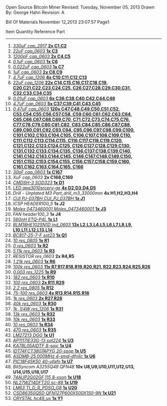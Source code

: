 Open Source Bitcoin Miner  Revised: Tuesday, November 05, 2013
Drawn By: George Hahn          Revision: A







Bill Of Materials       November 12,2013      23:07:57	Page1

Item	Quantity	Reference	Part
______________________________________________

1.	[*330uF	cap_2917* **2x	C1,C2**](http://www.digikey.com/product-search/en?pv7=2&k=Panasonic+2R5TPE330MI&mnonly=0&newproducts=0&ColumnSort=0&page=1&quantity=0&ptm=0&fid=0&pageSize=25)
2.	[*22uF	cap_0603* **1x	C3**](http://www.digikey.com/product-detail/en/C1608X5R0J226M080AC/445-8028-1-ND/2792158)
3.	[*1200pF	cap_0603* **2x	C4,C5**](http://www.digikey.com/product-detail/en/GRM188R72A122KA01D/490-1474-1-ND/587849)
4.	[*0.1uF	cap_0603* **1x	C6**](http://www.digikey.com/product-detail/en/C1608X7R1H104K080AA/445-1314-1-ND/567687)
5.	[*0.022uF	cap_0603* **1x	C7**](http://www.digikey.com/product-detail/en/C1608X7R1H223K080AA/445-1312-1-ND/567696)
6.	[*1uF	cap_0603* **2x	C8,C9**](http://www.digikey.com/product-detail/en/TMK107BJ105KA-T/587-1248-1-ND/931025)
7.	[*4.7uF	cap_1206* **4x	C10,C11,C12,C13**](http://www.digikey.com/product-detail/en/C3216X5R1E475K115AB/445-14683-1-ND/3956349)
8.	[*22uF	cap_1206* **22x	C14,C15,C16,C17,C18,C19,
			C20,C21,C22,C23,C24,C25,
			C26,C27,C28,C29,C30,C31,
			C32,C33,C34,C35**](http://www.digikey.com/product-search/en?pv7=2&k=avx+12066D226MAT&mnonly=0&newproducts=0&ColumnSort=0&page=1&quantity=0&ptm=0&fid=0&pageSize=25)
9.	[*0.01uF	cap_0603* **6x	C36,C38,C40,C42,C44,C46**](http://www.digikey.com/product-detail/en/CL10B103KB8NCNC/1276-1921-1-ND/3890007)
10.	[*4.7uF	cap_0603* **5x	C37,C39,C41,C43,C45**](http://www.digikey.com/product-detail/en/CL10B475KQ8NQNC/1276-2087-1-ND/3890173)
11.	[*0.47uF	cap_0603* **120x	C47,C48,C49,C50,C51,C52,
			C53,C54,C55,C56,C57,C58,
			C59,C60,C61,C62,C63,C64,
			C65,C66,C67,C68,C69,C70,
			C71,C72,C73,C74,C75,C76,
			C77,C78,C79,C80,C81,C82,
			C83,C84,C85,C86,C87,C88,
			C89,C90,C91,C92,C93,C94,
			C95,C96,C97,C98,C99,C100,
			C101,C102,C103,C104,C105,
			C106,C107,C108,C109,C110,
			C111,C112,C113,C114,C115,
			C116,C117,C118,C119,C120,
			C121,C122,C123,C124,C125,
			C126,C127,C128,C129,C130,
			C131,C132,C133,C134,C135,
			C136,C137,C138,C139,C140,
			C141,C142,C143,C144,C145,
			C146,C147,C148,C149,C150,
			C151,C152,C153,C154,C155,
			C156,C157,C158,C159,C160,
			C161,C162,C163,C164,C165,
			C166**](http://www.digikey.com/product-detail/en/CC0603KRX7R8BB473/311-1373-1-ND/2103157)
12.	[*30pF	cap_0603* **1x	C167**](http://www.digikey.com/product-detail/en/CL10C300JB8NNNC/1276-1021-1-ND/3889107)
13.	*XuF	cap_0603* **2x	C168,C169**
14.	[*CMDSH-3	SOD323* **1x	D1**](http://www.digikey.com/product-search/en?pv7=2&k=CMDSH-3&mnonly=0&newproducts=0&ColumnSort=0&page=1&quantity=0&ptm=0&fid=0&pageSize=25)
15.	[*LED	apa3010srcprv-gx* **4x	D2,D3,D4,D5**](http://www.digikey.com/product-search/en?pv7=2&k=apa3010srcprv-gx&mnonly=0&newproducts=0&ColumnSort=0&page=1&quantity=0&ptm=0&fid=0&pageSize=25)
16.	*Drill - Unplated M3	Part_drill_m3_33000mm* **4x	H1,H2,H3,H4**
17.	[*CUI PJ-037BH	CUI_PJ_037BH* **1x	J1**](http://www.digikey.com/product-search/en?pv272=49&k=CUI+PJ-037BH&mnonly=0&newproducts=0&ColumnSort=0&page=1&quantity=0&ptm=0&fid=0&pageSize=25)
18.	*ICSP	HEADER100_5* **1x	J2**
19.	[*Molex 0473460001	Molex_0473460001* **1x	J3**](http://www.digikey.com/product-search/en?pv7=2&FV=fff40016%2Cfff802e4&k=0473460001&mnonly=0&newproducts=0&ColumnSort=0&page=1&quantity=0&ptm=0&fid=0&pageSize=25)
20.	*FAN	header100_3* **1x	J4**
21.	[*560nH	ETQ-P4L* **1x	L1**](http://www.digikey.com/product-search/en?pv19=47&FV=1c0002&k=ETQ-P4L&mnonly=0&newproducts=0&ColumnSort=0&page=1&quantity=0&ptm=0&fid=0&pageSize=25)
22.	[*BLM18HE102SN1D	ind_0603* **13x	L2,L3,L4,L5,L6,L7,L8,L9,
			L10,L11,L12,L13,L14**](http://www.digikey.com/product-search/en?pv7=2&k=BLM18HE102SN1D&mnonly=0&newproducts=0&ColumnSort=0&page=1&quantity=0&ptm=0&fid=0&pageSize=25)
23.	[*BC817-25-7-F	sot23* **1x	Q1**](http://www.digikey.com/product-search/en?pv7=2&k=BC817-25-7-F&mnonly=0&newproducts=0&ColumnSort=0&page=1&quantity=0&ptm=0&fid=0&pageSize=25)
24.	[*10	res_0805* **1x	R1**](http://www.digikey.com/product-detail/en/RMCF0805JT10R0/RMCF0805JT10R0CT-ND/1942532)
25.	[*0	res_0603* **1x	R2**](http://www.digikey.com/product-detail/en/RMCF0603ZT0R00/RMCF0603ZT0R00CT-ND/1943218)
26.	[*5.11k	res_0603* **1x	R3**](http://www.digikey.com/product-detail/en/RMCF0603FT5K11/RMCF0603FT5K11CT-ND/1943038)
27.	*RESISTOR	res_0603* **2x	R4,R5**
28.	[*1.21k	res_0603* **1x	R6**](http://www.digikey.com/product-detail/en/RMCF0603FT1K21/RMCF0603FT1K21CT-ND/1943000)
29.	[*100k	res_0603* **11x	R7,R17,R18,R19,R20,R21,
			R22,R23,R24,R25,R26**](http://www.digikey.com/product-detail/en/RMCF0603JT100K/RMCF0603JT100KCT-ND/1943203)
30.	[*0.003	res_1225* **1x	R9**](http://www.digikey.com/product-search/en?pv7=2&k=LRC-LRF3WLF-01-R003-J&mnonly=0&newproducts=0&ColumnSort=0&page=1&quantity=0&ptm=0&fid=0&pageSize=25)
31.	[*182	res_0603* **1x	R10**](http://www.digikey.com/product-detail/en/RMCF0603FT182R/RMCF0603FT182RCT-ND/2417953)
32.	[*100	res_0603* **2x	R11,R29**](http://www.digikey.com/product-detail/en/RMCF0603JT100R/RMCF0603JT100RCT-ND/1943156)
33.	[*2.2	res_0805* **1x	R12**](http://www.digikey.com/product-detail/en/RMCF0603JT2R20/RMCF0603JT2R20CT-ND/2418194)
34.	[*75-100	res_0603* **4x	R13,R14,R15,R16**](http://www.digikey.com/product-detail/en/RMCF0603JT100R/RMCF0603JT100RCT-ND/1943156)
35.	[*1k	res_0603* **2x	R27,R28**](http://www.digikey.com/product-detail/en/RMCF0603JT1K00/RMCF0603JT1K00CT-ND/1943173)
36.	[*40k	res_0603* **1x	R30**](http://www.digikey.com/product-detail/en/RMCF0603FT40K2/RMCF0603FT40K2CT-ND/1943095)
37.	[*1k, 1/4W	res_1206* **1x	R31**](http://www.digikey.com/product-detail/en/RMCF1206JT1K00/RMCF1206JT1K00CT-ND/1942786)
38.	[*13k	res_0603* **1x	R32**](http://www.digikey.com/product-detail/en/RMCF0603FT13K0/RMCF0603FT13K0CT-ND/1943065)
39.	[*10k	res_0603* **1x	R33**](http://www.digikey.com/product-detail/en/RMCF0603JT10K0/RMCF0603JT10K0CT-ND/1943191)
40.	[*10	res_0603* **1x	R34**](http://www.digikey.com/product-detail/en/RMCF0603JT10R0/RMCF0603JT10R0CT-ND/1943148)
41.	[*470	res_0603* **1x	R35**](http://www.digikey.com/product-detail/en/RMCF0603JT470R/RMCF0603JT470RCT-ND/1943166)
42.	[*LM27213	DGG* **1x	U1**](http://www.digikey.com/product-detail/en/LM27213MTD%2FNOPB/LM27213MTD%2FNOPB-ND/1871068)
43.	[*AP1117IE33G-13	sot224* **1x	U3**](http://www.digikey.com/product-search/en?pv7=2&k=AP1117IE33G-13&mnonly=0&newproducts=0&ColumnSort=0&page=1&quantity=0&ptm=0&fid=0&pageSize=25)
44.	[*KA78L05AIDTF	8-soic* **1x	U4**](http://www.digikey.com/product-search/en?pv7=2&k=KA78L05AIDTF&mnonly=0&newproducts=0&ColumnSort=0&page=1&quantity=0&ptm=0&fid=0&pageSize=25)
45.	[*IDT74FCT3807APYG	20-ssop* **1x	U5**](http://www.digikey.com/product-search/en?pv252=3&FV=1c0002&k=IDT74FCT3807APYG&mnonly=0&newproducts=0&ColumnSort=0&page=1&quantity=0&ptm=0&fid=0&pageSize=25)
46.	[*ASDMB-25.000MHz	4-smd-dfnllc* **1x	U6**](http://www.digikey.com/product-detail/en/ASDMB-25.000MHZ-LC-T/535-11730-1-ND/2809943)
47.	[*PIC18F45K50	40-ufqfn* **1x	U7**](http://www.digikey.com/product-detail/en/PIC18F45K50-I%2FMV/PIC18F45K50-I%2FMV-ND/3671504)
48.	*BitSyncom A3255Q48	QFN48* **10x	U8,U9,U10,U11,U12,U13,
			U14,U15,U16,U17**
49.	[*74AUP2G02GF,115	8-xson* **1x	U18**](http://www.digikey.com/product-search/en?pv7=2&k=74AUP2G02GF%2C115&mnonly=0&newproducts=0&ColumnSort=0&page=1&quantity=0&ptm=0&fid=0&pageSize=25)
50.	[*NL27WZ14DFT2G	sc-88* **1x	U19**](http://www.digikey.com/product-search/en?pv7=2&k=NL27WZ14DFT2G&mnonly=0&newproducts=0&ColumnSort=0&page=1&quantity=0&ptm=0&fid=0&pageSize=25)
51.	[*LM63	TI_D_R_PDSO_G8* **1x	U20**](http://www.digikey.com/product-detail/en/LM63CIMAX%2FNOPB/LM63CIMAX%2FNOPBCT-ND/3527023)
52.	[*CSD86350Q5D	QFN127P600X500X150-9N* **1x	U21**](http://www.digikey.com/product-search/en?pv7=2&FV=fff40015%2Cfff80346&k=CSD86350Q5D&mnonly=0&newproducts=0&ColumnSort=0&page=1&quantity=0&ptm=0&fid=0&pageSize=25)
53.	[*CRYSTAL	hc49_us* **1x	Y1**](http://www.digikey.com/product-search/en?pv16=319&FV=fff4000d%2Cfff8016d&mnonly=0&newproducts=0&ColumnSort=0&page=1&quantity=0&ptm=0&fid=0&pageSize=25)
